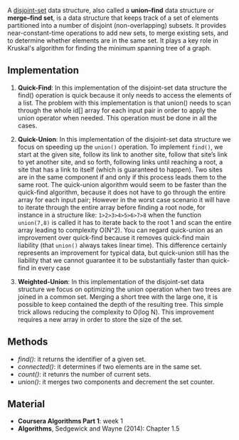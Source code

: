

A [disjoint-set](https://en.wikipedia.org/wiki/Disjoint-set_data_structure) data structure, also called a **union–find** data structure or **merge–find set**, is a data structure that keeps track of a set of elements partitioned into a number of disjoint (non-overlapping) subsets. It provides near-constant-time operations to add new sets, to merge existing sets, and to determine whether elements are in the same set. It plays a key role in Kruskal's algorithm for finding the minimum spanning tree of a graph.

Implementation
---------------

1. **Quick-Find**: In this implementation of the disjoint-set data structure the find() operation is quick because it only needs to access the elements of a list. The problem with this implementation is that union() needs to scan through the whole id[] array for each input pair in order to apply the union operator when needed. This operation must be done in all the cases.

2. **Quick-Union**: In this implementation of the disjoint-set data structure we focus on speeding up the `union()` operation.  To implement `find()`, we start at the given site, follow its link to another site, follow that site’s link to yet another site, and so forth, following links until reaching a root, a site that has a link to itself (which is guaranteed to happen). Two sites are in the same component if and only if this process leads them to the same root. The quick-union algorithm would seem to be faster than the quick-find algorithm, because it does not have to go through the entire array for each input pair; However in the worst case scenario it will have to iterate through the entire array before finding a root node, for instance in a structure like: `1>2>3>4>5>6>7>8` when the function `union(7,8)` is called it has to iterate back to the root 1 and scan the entire array leading to complexity O(N^2). You can regard quick-union as an improvement over quick-find because it removes quick-find main liability (that `union()` always takes linear time). This difference certainly represents an improvement for typical data, but quick-union still has the liability that we cannot guarantee it to be  substantially faster than quick-find in every case

3. **Weighted-Union**: In this implementation of the disjoint-set data structure we focus on optimizing the union operation when two trees are joined in a common set. Merging a short tree with the large one, it is possible to keep contained the depth of the resulting tree. This simple trick allows reducing the complexity to O(log N). This improvement requires a new array in order to store the size of the set.


Methods
--------

- *find()*: it returns the identifier of a given set.
- *connected()*: it determines if two elements are in the same set.
- *count()*: it retunrs the number of current sets.
- *union()*: it merges two components and decrement the set counter.

Material
--------
- **Coursera Algorithms Part 1**: week 1
- **Algorithms**, Sedgewick and Wayne (2014): Chapter 1.5

